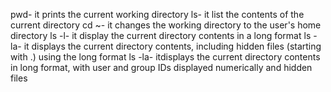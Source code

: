 pwd- it prints the current working directory
ls- it list the contents of the current directory
cd ~- it changes the working directory to the user's home directory
ls -l- it display the current directory contents in a long format
ls -la- it displays the current directory contents, including hidden files (starting with .) using the long format
ls -la- itdisplays the current directory contents in long format, with user and group IDs displayed numerically and hidden files
